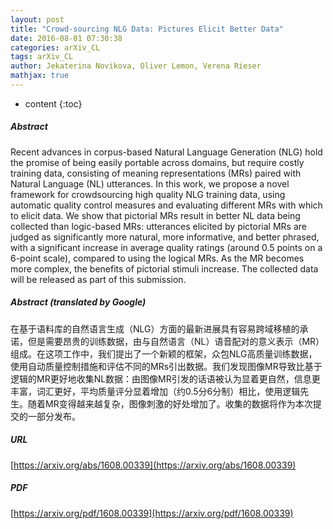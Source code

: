 ```yaml
---
layout: post
title: "Crowd-sourcing NLG Data: Pictures Elicit Better Data"
date: 2016-08-01 07:30:38
categories: arXiv_CL
tags: arXiv_CL
author: Jekaterina Novikova, Oliver Lemon, Verena Rieser
mathjax: true
---
```


* content
{:toc}

##### Abstract
Recent advances in corpus-based Natural Language Generation (NLG) hold the promise of being easily portable across domains, but require costly training data, consisting of meaning representations (MRs) paired with Natural Language (NL) utterances. In this work, we propose a novel framework for crowdsourcing high quality NLG training data, using automatic quality control measures and evaluating different MRs with which to elicit data. We show that pictorial MRs result in better NL data being collected than logic-based MRs: utterances elicited by pictorial MRs are judged as significantly more natural, more informative, and better phrased, with a significant increase in average quality ratings (around 0.5 points on a 6-point scale), compared to using the logical MRs. As the MR becomes more complex, the benefits of pictorial stimuli increase. The collected data will be released as part of this submission.

##### Abstract (translated by Google)
在基于语料库的自然语言生成（NLG）方面的最新进展具有容易跨域移植的承诺，但是需要昂贵的训练数据，由与自然语言（NL）语音配对的意义表示（MR）组成。在这项工作中，我们提出了一个新颖的框架，众包NLG高质量训练数据，使用自动质量控制措施和评估不同的MRs引出数据。我们发现图像MR导致比基于逻辑的MR更好地收集NL数据：由图像MR引发的话语被认为显着更自然，信息更丰富，词汇更好，平均质量评分显着增加（约0.5分6分制）相比，使用逻辑先生。随着MR变得越来越复杂，图像刺激的好处增加了。收集的数据将作为本次提交的一部分发布。

##### URL
[https://arxiv.org/abs/1608.00339](https://arxiv.org/abs/1608.00339)

##### PDF
[https://arxiv.org/pdf/1608.00339](https://arxiv.org/pdf/1608.00339)

